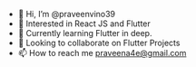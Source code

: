 - 👋 Hi, I’m @praveenvino39
- 👀 Interested in React JS and Flutter
- 🌱 Currently learning Flutter in deep.
- 💞️ Looking to collaborate on Flutter Projects
- 📫 How to reach me praveena4e@gmail.com

<!---
praveenvino39/praveenvino39 is a ✨ special ✨ repository because its `README.md` (this file) appears on your GitHub profile.
You can click the Preview link to take a look at your changes.
--->
